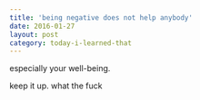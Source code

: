 ```yaml
---
title: 'being negative does not help anybody'
date: 2016-01-27
layout: post
category: today-i-learned-that
---
```


especially your well-being.

keep it up. what the fuck
